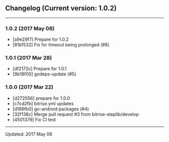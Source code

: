 ## Changelog (Current version: 1.0.2)

-----------------

### 1.0.2 (2017 May 08)

* [a9e29f7] Prepare for 1.0.2
* [81bf532] Fix for timeout being prolonged (#6)

### 1.0.1 (2017 Mar 28)

* [df2172c] Prepare for 1.0.1
* [9b18f00] godeps-update (#5)

### 1.0.0 (2017 Mar 22)

* [d272056] prepare for 1.0.0
* [c7cd2fb] bitrise.yml updates
* [d166fb0] go-android packages (#4)
* [32f138c] Merge pull request #3 from bitrise-steplib/develop
* [4501379] Fix CI test

-----------------

Updated: 2017 May 08